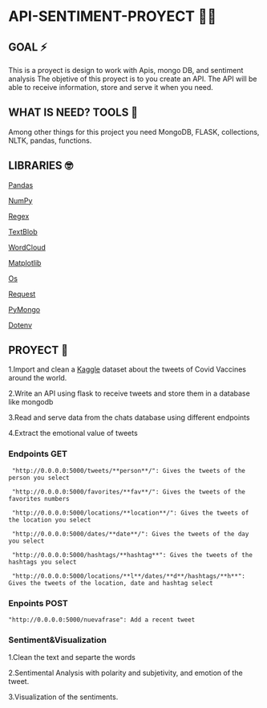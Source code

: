 # API-SENTIMENT-PROYECT 📱🥳



## GOAL ⚡️

This is a proyect is design to work with Apis, mongo DB, and sentiment analysis
The objetive of this proyect is to you create an API. The API will be able to receive information, store and serve it when you need.

## WHAT IS NEED? TOOLS 👀

Among other things for this project you need MongoDB, FLASK, collections, NLTK, pandas, functions.


## LIBRARIES 🤓

[Pandas][id]

[id]: https://pandas.pydata.org/  "Pandas"

[NumPy][id]

[id]: https://numpy.org/ "NumPy"

[Regex][id]

[id]: https://docs.python.org/3/library/re.html "Regex"

[TextBlob][id]

[id]: https://textblob.readthedocs.io/en/dev/ "TextBlob"

[WordCloud][id]

[id]:https://pypi.org/project/wordcloud/ "WordCloud"

[Matplotlib][id]

[id]: https://pandas.pydata.org/pandas-docs/stable/user_guide/visualization.html "Matplotlib"

[Os][id]

[id]: https://python101.pythonlibrary.org/chapter16_os.html "Os"

[Request][id]

[id]: https://docs.python-requests.org/en/master/ "Request"

[PyMongo][id]

[id]: https://pymongo.readthedocs.io/en/stable/ "PyMongodb"

[Dotenv][id]

[id]: https://pypi.org/project/python-dotenv/ "Dotenv"

## PROYECT 🧪

1.Import and clean a [Kaggle][id] dataset about the tweets of Covid Vaccines around the world.

[id]: https://www.kaggle.com/ "Kaggle"

2.Write an API using flask to receive tweets and store them in a database like mongodb 

3.Read and serve data from the chats database using different endpoints

4.Extract the emotional value of tweets

### Endpoints GET

     "http://0.0.0.0:5000/tweets/**person**/": Gives the tweets of the person you select
     
     "http://0.0.0.0:5000/favorites/**fav**/": Gives the tweets of the favorites numbers 
     
     "http://0.0.0.0:5000/locations/**location**/": Gives the tweets of the location you select
     
     "http://0.0.0.0:5000/dates/**date**/": Gives the tweets of the day you select
     
     "http://0.0.0.0:5000/hashtags/**hashtag**": Gives the tweets of the hashtags you select
     
     "http://0.0.0.0:5000/locations/**l**/dates/**d**/hashtags/**h**": Gives the tweets of the location, date and hashtag select
     

### Enpoints POST

    "http://0.0.0.0:5000/nuevafrase": Add a recent tweet


### Sentiment&Visualization 

1.Clean the text and separte the words
 
2.Sentimental Analysis with polarity and subjetivity, and emotion of the tweet. 

3.Visualization of the sentiments.

